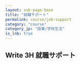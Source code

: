 ```yaml
---
layout: sub-page-base
title: "就職サポート"
permalink: course/job-support
category: "course"
category_jp: "授業/学校生活"
is_lnb: true
---
```


## Write 3H 就職サポート
